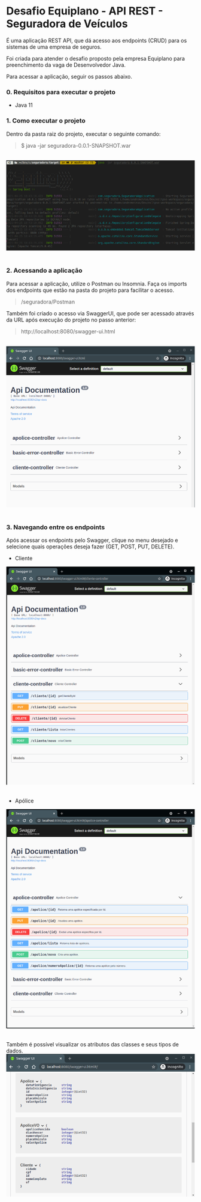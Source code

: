 # Desafio Equiplano - API REST - Seguradora de Veículos
É uma aplicação REST API, que dá acesso aos endpoints (CRUD) para os sistemas de uma empresa de seguros.

Foi criada para atender o desafio proposto pela empresa Equiplano para preenchimento da vaga de Desenvolvedor Java.

Para acessar a aplicação, seguir os passos abaixo.
### 0. Requisitos para executar o projeto
- Java 11

### 1. Como executar o projeto
Dentro da pasta raiz do projeto, executar o seguinte comando:
>$ java -jar seguradora-0.0.1-SNAPSHOT.war
<br>
<img src="img/run.png"><br><br>

### 2. Acessando a aplicação
Para acessar a aplicação, utilize o Postman ou Insomnia. Faça os imports dos endpoints que estão na pasta do projeto para facilitar o acesso.

>/seguradora/Postman

Também foi criado o acesso via SwaggerUI, que pode ser acessado através da URL após execução do projeto no passo anterior:
> http://localhost:8080/swagger-ui.html
<br>
<img src="img/swagger1.png" /><br><br>

### 3. Navegando entre os endpoints
Após acessar os endpoints pelo Swagger, clique no menu desejado e selecione quais operações deseja fazer (GET, POST, PUT, DELETE).

- Cliente <br>
<img src="img/cliente.png">
<br><br>

- Apólice <br>
<img src="img/apolice.png">
<br><br>

Também é possível visualizar os atributos das classes e seus tipos de dados.<br>
<img src="img/models.png">
